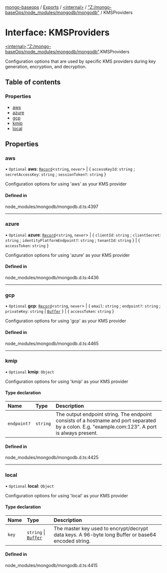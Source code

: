 [mongo-baseops](../README.md) / [Exports](../modules.md) / [\<internal\>](../modules/internal_.md) / ["Z:/mongo-baseOps/node\_modules/mongodb/mongodb"](../modules/internal_._Z__mongo_baseOps_node_modules_mongodb_mongodb_.md) / KMSProviders

# Interface: KMSProviders

[\<internal\>](../modules/internal_.md).["Z:/mongo-baseOps/node\_modules/mongodb/mongodb"](../modules/internal_._Z__mongo_baseOps_node_modules_mongodb_mongodb_.md).KMSProviders

Configuration options that are used by specific KMS providers during key generation, encryption, and decryption.

## Table of contents

### Properties

- [aws](internal_._Z__mongo_baseOps_node_modules_mongodb_mongodb_.KMSProviders.md#aws)
- [azure](internal_._Z__mongo_baseOps_node_modules_mongodb_mongodb_.KMSProviders.md#azure)
- [gcp](internal_._Z__mongo_baseOps_node_modules_mongodb_mongodb_.KMSProviders.md#gcp)
- [kmip](internal_._Z__mongo_baseOps_node_modules_mongodb_mongodb_.KMSProviders.md#kmip)
- [local](internal_._Z__mongo_baseOps_node_modules_mongodb_mongodb_.KMSProviders.md#local)

## Properties

### aws

• `Optional` **aws**: [`Record`](../modules/internal_.md#record)\<`string`, `never`\> \| \{ `accessKeyId`: `string` ; `secretAccessKey`: `string` ; `sessionToken?`: `string`  }

Configuration options for using 'aws' as your KMS provider

#### Defined in

node_modules/mongodb/mongodb.d.ts:4397

___

### azure

• `Optional` **azure**: [`Record`](../modules/internal_.md#record)\<`string`, `never`\> \| \{ `clientId`: `string` ; `clientSecret`: `string` ; `identityPlatformEndpoint?`: `string` ; `tenantId`: `string`  } \| \{ `accessToken`: `string`  }

Configuration options for using 'azure' as your KMS provider

#### Defined in

node_modules/mongodb/mongodb.d.ts:4436

___

### gcp

• `Optional` **gcp**: [`Record`](../modules/internal_.md#record)\<`string`, `never`\> \| \{ `email`: `string` ; `endpoint?`: `string` ; `privateKey`: `string` \| [`Buffer`](internal_.Buffer.md)  } \| \{ `accessToken`: `string`  }

Configuration options for using 'gcp' as your KMS provider

#### Defined in

node_modules/mongodb/mongodb.d.ts:4465

___

### kmip

• `Optional` **kmip**: `Object`

Configuration options for using 'kmip' as your KMS provider

#### Type declaration

| Name | Type | Description |
| :------ | :------ | :------ |
| `endpoint?` | `string` | The output endpoint string. The endpoint consists of a hostname and port separated by a colon. E.g. "example.com:123". A port is always present. |

#### Defined in

node_modules/mongodb/mongodb.d.ts:4425

___

### local

• `Optional` **local**: `Object`

Configuration options for using 'local' as your KMS provider

#### Type declaration

| Name | Type | Description |
| :------ | :------ | :------ |
| `key` | `string` \| [`Buffer`](internal_.Buffer.md) | The master key used to encrypt/decrypt data keys. A 96-byte long Buffer or base64 encoded string. |

#### Defined in

node_modules/mongodb/mongodb.d.ts:4415
